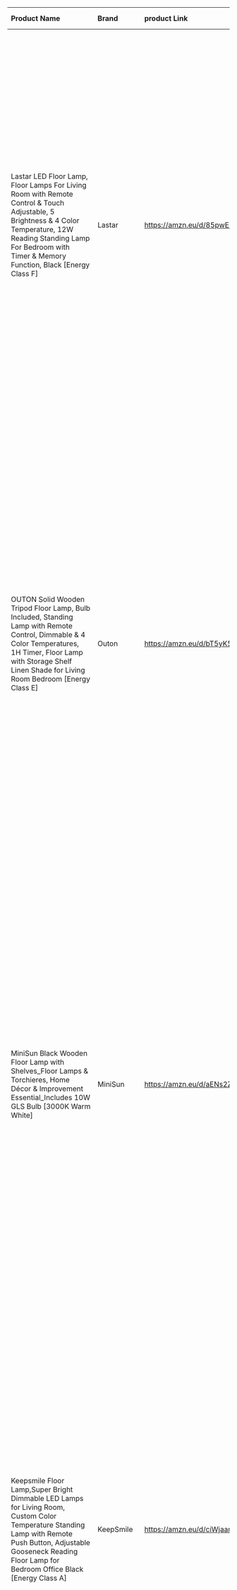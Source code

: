 | Product Name                                                                                                                                                                                                              | Brand        | product Link              |   Price | Product Description                                                                                                                                                                                                                                                                                                                                                                                                                                                                                                                                                                                                                                                       | Picture Link                                                  |
|:--------------------------------------------------------------------------------------------------------------------------------------------------------------------------------------------------------------------------|:-------------|:--------------------------|--------:|:--------------------------------------------------------------------------------------------------------------------------------------------------------------------------------------------------------------------------------------------------------------------------------------------------------------------------------------------------------------------------------------------------------------------------------------------------------------------------------------------------------------------------------------------------------------------------------------------------------------------------------------------------------------------------|:--------------------------------------------------------------|
| Lastar LED Floor Lamp, Floor Lamps For Living Room with Remote Control & Touch Adjustable, 5 Brightness & 4 Color Temperature, 12W Reading Standing Lamp For Bedroom with Timer & Memory Function, Black [Energy Class F] | Lastar       | https://amzn.eu/d/85pwEbH |   34.99 | Suitable Room  Perfect for living rooms, bedrooms, or home offices/studies.  The adjustable brightness and color temperature, along with the remote control, make it ideal for reading, working, or as ambient lighting in multifunctional spaces.  Lamp Style  Modern minimalist style with clean lines and a sleek, tech-inspired look.  It fits well with modern, Scandinavian, minimalist, or even light industrial interiors.  Recommended Color Scheme  Best suited for neutral tones like white, light gray, beige, or black.  It also complements monochrome or muted color palettes with a contemporary vibe.                                                    | https://pub-8f87ede57dbd4a4c8246897d5cbd8631.r2.dev/No.1.jpg  |
| OUTON Solid Wooden Tripod Floor Lamp, Bulb Included, Standing Lamp with Remote Control, Dimmable & 4 Color Temperatures, 1H Timer, Floor Lamp with Storage Shelf Linen Shade for Living Room Bedroom [Energy Class E]     | Outon        | https://amzn.eu/d/bT5yK5R |   51.43 | Suitable Room  Ideal for living rooms, bedrooms, or reading corners.  The warm linen shade and wooden tripod base create a cozy and inviting atmosphere, making it great for relaxation areas.  Lamp Style  Scandinavian and rustic modern style, featuring natural wooden elements and a soft fabric lampshade.  It blends well with minimalist, mid-century modern, or farmhouse-inspired interiors.  Recommended Color Scheme  Works beautifully with warm earthy tones like beige, cream, light brown, and soft gray.  It also complements natural wood furniture and neutral color palettes for a harmonious look.                                                   | https://pub-8f87ede57dbd4a4c8246897d5cbd8631.r2.dev/No.2.jpg  |
| MiniSun Black Wooden Floor Lamp with Shelves_Floor Lamps & Torchieres, Home Décor & Improvement Essential_Includes 10W GLS Bulb [3000K Warm White]                                                                        | MiniSun      | https://amzn.eu/d/aENs2ZR |   37.99 | Suitable Room  Best for living rooms, bedrooms, or reading nooks where both lighting and small storage/display are needed.  The built-in shelves make it practical for placing books, decorative items, or plants, making it ideal for multifunctional cozy corners.  Lamp Style  Modern functional style with a touch of minimalist and contemporary design.  The black wooden frame and warm lighting add a sleek yet inviting vibe.  Recommended Color Scheme  Complements neutral and dark tones like charcoal gray, black, taupe, and deep brown, as well as warm earthy shades.  It also pairs well with interiors that mix modern and classic elements.            | https://pub-8f87ede57dbd4a4c8246897d5cbd8631.r2.dev/No.3.jpg  |
| Keepsmile Floor Lamp,Super Bright Dimmable LED Lamps for Living Room, Custom Color Temperature Standing Lamp with Remote Push Button, Adjustable Gooseneck Reading Floor Lamp for Bedroom Office Black [Energy Class A]   | KeepSmile    | https://amzn.eu/d/ciWjaan |   31.49 | Suitable Room  Perfect for living rooms, bedrooms, or home offices where bright, adjustable lighting is needed.  The flexible gooseneck design makes it ideal for reading, working, or crafting, providing targeted illumination.  Lamp Style  Modern and functional style, emphasizing practicality with a sleek and minimalistic design.  Its clean lines and remote control operation make it great for tech-friendly and contemporary spaces.  Recommended Color Scheme  Best suited for modern interiors with neutral shades like white, gray, or black.  It also fits well in minimalist spaces with metallic or monochrome accents.                                | https://pub-8f87ede57dbd4a4c8246897d5cbd8631.r2.dev/No.4.jpg  |
| EDISHINE Floor Lamp, Standing Lamp with Wrinkled Linen Lampshade, Floor Lamps for Living Room, Bedroom, 165cm, E27 Socket(9W LED Dimmable Bulb Included), Magnetic Remote Control, Black [Energy Class F]                 | Edishine     | https://amzn.eu/d/c5dYVkj |   31.99 | Suitable Room  Ideal for living rooms, bedrooms, or reading corners, creating a warm and soft ambient light.  Its fabric shade diffuses light gently, making it perfect for relaxation areas.  Lamp Style  Modern classic with a touch of Japanese and Scandinavian influence, thanks to the wrinkled linen texture and slim design.  It adds an elegant yet cozy aesthetic to any space.  Recommended Color Scheme  Works well with light and warm tones such as beige, cream, soft white, or natural wood finishes.  Also complements minimalist interiors with subtle textures.                                                                                        | https://pub-8f87ede57dbd4a4c8246897d5cbd8631.r2.dev/No.5.jpg  |
| Floor Lamp, Industrial Floor Lamps Corner Lamp Rustic Farmhouse Standing Lamp, Adjustable Metal Heads Indoor Task Lighting Reading Floor Lamps for Living Room, Bedroom, E27 Socket (Black) [Energy Class E]              | LAISU        | https://amzn.eu/d/igsoMTr |   49.99 | Suitable Room  Great for living rooms, bedrooms, or study areas, especially where targeted lighting is needed.  Its adjustable metal shade makes it perfect for reading or task lighting in cozy corners.  Lamp Style  Industrial and rustic farmhouse style, featuring matte black metal, brass accents, and a functional silhouette.  Combines vintage charm with utilitarian design.  Recommended Color Scheme  Pairs well with dark neutrals like black, charcoal, or navy, as well as earthy tones like olive green, warm browns, or muted grays.  Works beautifully in interiors with leather, wood, or exposed brick elements.                                     | https://pub-8f87ede57dbd4a4c8246897d5cbd8631.r2.dev/No.6.jpg  |
| Aooshine Floor Lamps for Living Room, 64" Modern Floor Lamp with Remote Control and Stepless Dimmable Colors Temperature & Brightness, Standing Lamps for Living Room Bedroom Office(9W Bulb Included) [Energy Class F]   | Aooshine     | https://amzn.eu/d/8IY9142 |   32.38 | Suitable Room  Ideal for living rooms, bedrooms, or offices, especially where soft ambient lighting is needed.  The remote-controlled stepless dimming makes it perfect for creating different moods, from bright task lighting to cozy evening light.  Lamp Style  Modern minimalist style with a sleek rectangular fabric shade and clean lines.  Its design balances contemporary simplicity with a soft, welcoming glow.  Recommended Color Scheme  Complements neutral and light color palettes like beige, soft gray, cream, and white, as well as modern interiors with subtle contrasts like black or dark wood accents.                                          | https://pub-8f87ede57dbd4a4c8246897d5cbd8631.r2.dev/No.7.jpg  |
| Govee LED Floor Lamp, RGBIC Modern Corner Lamp, Smart Standing Lamp with 61 Scene Modes,Music Sync, Black Corner Floor Lamp for Living Room, Bedroom [Energy Class G]                                                     | Govee        | https://amzn.eu/d/0Z6EfOP |   59.99 | Suitable Room  Perfect for living rooms, gaming rooms, bedrooms, or entertainment spaces.  The smart RGBIC lighting with music sync and scene modes creates a dynamic and immersive atmosphere, great for parties, relaxation, or movie nights.  Lamp Style  Futuristic modern tech style, combining minimal design with vibrant, customizable lighting effects.  It’s ideal for contemporary smart homes and tech-savvy interiors.  Recommended Color Scheme  Works best in minimalist or monochrome rooms (white, black, or gray) to let the colorful lights stand out.  It also pairs well with modern gaming or media setups with LED accents.                        | https://pub-8f87ede57dbd4a4c8246897d5cbd8631.r2.dev/No.8.jpg  |
| DINGLILIGHTING Iron led Floor Lamp 3000k Warm White Floor Light,Eye Protection led Reading Standing Lamp for Living Room, Bedroom, Bedside,Office, Study,Modern Pole Light with E27 Bulb, Beige [Energy Class A]          | Dinglighting | https://amzn.eu/d/3Yj3kQF |   51.99 | Suitable Room  Ideal for living rooms, bedrooms, home offices, or reading corners.  The warm 3000K light provides soft, eye-friendly illumination, perfect for relaxing or reading.  Lamp Style  Modern minimalist style with a subtle curved pole and a classic fabric lampshade.  It balances functionality with a cozy, welcoming appearance.  Recommended Color Scheme  Complements neutral palettes such as beige, cream, taupe, and soft gray.  Works well with both contemporary and slightly traditional interiors.                                                                                                                                               | https://pub-8f87ede57dbd4a4c8246897d5cbd8631.r2.dev/No.9.jpg  |
| Lighting Collection Modern and Sleek 1 Light Rotary Arch Floor Lamp with Adjustable Dome Shaped Shade, Chrome                                                                                                             | Lady house   | https://amzn.eu/d/3LCyNYe |   39    | Suitable Room  Perfect for living rooms, dining areas, or open-plan spaces, especially next to sofas or lounge chairs.  The arching design makes it ideal for creating overhead lighting without ceiling fixtures.  Lamp Style  Modern contemporary style with a sleek chrome finish and a minimalist adjustable dome shade.  It adds a sophisticated, slightly futuristic touch to interiors.  Recommended Color Scheme  Complements cool-toned palettes like white, gray, black, and metallics.  Works beautifully in modern, industrial, or minimalist interiors with glass, marble, or metal accents.                                                                 | https://pub-8f87ede57dbd4a4c8246897d5cbd8631.r2.dev/No.10.jpg |
| LEPOWER Floor Lamp, 9W LED Standing Lamp with 5W Adjustable Reading Lights, Modern Bright Floor Lamp with Replaceable 3000K Energy-Saving LED lights, Black Floor Lamps for Living Room, Bedroom, Office [Energy Class F] | LEPOWER      | https://amzn.eu/d/6aoLpQb |   42.49 | Suitable Room  Ideal for living rooms, bedrooms, or home offices where both ambient and task lighting are needed.  The main lamp provides general illumination, while the adjustable side lights are perfect for reading or focused work.  Lamp Style  Modern practical style with a multi-head design for versatility.  Combines functionality with a simple, contemporary look.  Recommended Color Scheme  Complements neutral interiors with black, gray, white, or beige tones.  Works well in modern or transitional spaces that value both form and function.                                                                                                       | https://pub-8f87ede57dbd4a4c8246897d5cbd8631.r2.dev/No.11.jpg |
| Arc Floor Lamp for Living Room, 25W Dimmable Standing Lamp with Remote Control, 3000K~6000K, Modern LED Floor Light, Bright Floor Reading Lamps for Bedroom, Office, Chair, Black 170CM [Energy Class E]                  | Aanyhoh      | https://amzn.eu/d/6rCYZP5 |   96.99 | Suitable Room  Perfect for living rooms, bedrooms, or offices, especially next to sofas, reading chairs, or workspaces.  The wide arc design allows overhead lighting without ceiling fixtures, creating a soft yet bright illumination.  Lamp Style  Modern contemporary style with a minimalist curved silhouette and sleek LED lighting.  It adds an elegant, futuristic touch to modern interiors.  Recommended Color Scheme  Complements neutral or cool-toned spaces like gray, black, white, and metallic finishes.  Works beautifully in modern, minimalist, or high-tech interiors with clean lines.                                                             | https://pub-8f87ede57dbd4a4c8246897d5cbd8631.r2.dev/No.12.jpg |
| HOMCOM 3-Light Floor Lamp, 170cm Industrial Dimmable Standing Lamp with Steel Wire Cage Lampshades for Living Room, Bedroom, Dining Room, Study, Black [Energy Class A]                                                   | Homcom       | https://amzn.eu/d/a9ce2sO |   52.94 | Suitable Room  Best for living rooms, bedrooms, dining areas, or home offices where a warm, ambient industrial vibe is desired.  The multi-light design provides layered lighting, perfect for cozy corners or open spaces.  Lamp Style  Industrial vintage style with black steel wire cage lampshades and an exposed bulb look.  It adds a rustic yet modern character to lofts, urban, or farmhouse-inspired interiors.  Recommended Color Scheme  Complements dark tones like black, charcoal, deep brown, and metallic finishes.  Works beautifully with wood, leather, and exposed brick textures for an industrial aesthetic.                                      | https://pub-8f87ede57dbd4a4c8246897d5cbd8631.r2.dev/No.13.jpg |
| TACAHE Minimalist Corner Floor Lamp - 2700K-6500K Dimmable LED Night Light - Modern Standing Mood Lamp with Remote Control for Living Room, Bedroom - 57" 12W - Black [Energy Class F]                                    | Tacahe       | https://amzn.eu/d/8uObf1H |   69.99 | Suitable Room  Perfect for living rooms, bedrooms, or entertainment areas, especially for mood or accent lighting.  Works well in corners to create a soft, ambient glow without taking up much space.  Lamp Style  Minimalist modern style with a sleek, ultra-slim design.  Ideal for contemporary, Scandinavian, or high-tech interiors that value clean lines and subtle lighting effects.  Recommended Color Scheme  Complements neutral and warm tones like beige, cream, taupe, and wood finishes, as well as dark minimalist palettes.  Works beautifully with simple, uncluttered spaces where the light itself becomes a design feature.                        | https://pub-8f87ede57dbd4a4c8246897d5cbd8631.r2.dev/No.14.jpg |
| Depuley Gold LED Floor Lamp with Frosted Glass Globe, 3000K Warm White, Modern Tall Pole Standing Light with E27 Holder, Reading Floor Lamps for Living Room Bedroom Office (Bulb Included) [Energy Class A]              | Depuley      | https://amzn.eu/d/7rc5A75 |   66.99 | Suitable Room  Perfect for living rooms, bedrooms, or stylish home offices, adding a touch of elegance and soft ambient light.  The frosted glass globe diffuses warm 3000K light, ideal for cozy reading or relaxing atmospheres.  Lamp Style  Modern luxury style with a gold finish and frosted globe design.  It has a subtle Art Deco influence, bringing a chic, sophisticated vibe to any space.  Recommended Color Scheme  Complements rich tones like navy blue, emerald green, or deep charcoal, as well as warm neutrals like beige, cream, and gold accents.  Works beautifully in modern, mid-century, or glam-inspired interiors.                           | https://pub-8f87ede57dbd4a4c8246897d5cbd8631.r2.dev/No.15.jpg |
| GyroVu Torchiere Floor Lamp for Living Room, LED Standing Reading Light for Bedroom with Glass Shade for Living Room Corner Bedroom Home Office,Bulbs Included (Red Brown,Glass 1 Head) [Energy Class A]                  | GyroVu       | https://amzn.eu/d/irAB5cj |   49.99 | Suitable Room  Ideal for living rooms, bedrooms, home offices, or reading corners.  The upward-facing glass shade provides soft ambient lighting that brightens the whole room without being harsh.  Lamp Style  Traditional classic style with an ornate metal design and frosted glass shade.  Adds a touch of elegance and vintage charm, blending well with timeless interiors.  Recommended Color Scheme  Complements warm earthy tones like beige, tan, cream, and rich wood finishes, as well as deep colors like burgundy or olive green.  Works beautifully in classic, rustic, or transitional décor styles.                                                    | https://pub-8f87ede57dbd4a4c8246897d5cbd8631.r2.dev/No.16.jpg |
| Depuley 2 Head Parent and Child Floor Reading Lamp, 3000k Gold Iron Standard Lamp Light, Eye-Care Floor Lights for Living Rooms, Bedrooms, Office, Modern Pole Light with 2* LED E27 Bulbs [Energy Class A]               | Depuley      | https://amzn.eu/d/6X4Lmod |   79.99 | Suitable Room  Perfect for living rooms, bedrooms, or reading corners, offering both ambient lighting (top lamp) and focused task lighting (side reading lamp).  Great for cozy spaces where multiple lighting needs are combined in one fixture.  Lamp Style  Modern classic style with a warm gold finish and a fabric lampshade for a soft, inviting look.  Balances elegance and functionality, fitting well in contemporary and transitional interiors.  Recommended Color Scheme  Complements warm tones like beige, cream, taupe, and gold accents, as well as natural wood finishes.  Works beautifully in modern, mid-century, or slightly traditional spaces.   | https://pub-8f87ede57dbd4a4c8246897d5cbd8631.r2.dev/No.17.jpg |
| Floor lamp, Osasy Vintage Arc Floor Lamp,Retro Floor Lamps in Black-Golden,Adjustable lampshade, 1x E27 max. 60 Watt,165 cm Floor lamp Metal,for Reading, Living Room, Lounges                                            | Osay         | https://amzn.eu/d/7L4Sh5B |   69.88 | Suitable Room  Perfect for living rooms, lounges, or reading areas, especially near sofas or accent chairs.  The adjustable arc design provides focused lighting while adding a decorative statement.  Lamp Style  Vintage retro-industrial style with a black metal exterior and a warm golden interior for a sophisticated contrast.  Adds a chic, slightly luxurious touch with an industrial edge.  Recommended Color Scheme  Complements dark and rich tones like black, charcoal, deep brown, or jewel tones, as well as warm neutrals like beige and gold accents.  Works beautifully in industrial, vintage, or modern eclectic interiors.                        | https://pub-8f87ede57dbd4a4c8246897d5cbd8631.r2.dev/No.18.jpg |
| Floor Lamp,Floor Lamps for Living Room, Black Standing Lamp with Fabric Lampshade,3 Colors Temperature,Adjustable Height Modern Standing Lamps for Bedroom Office(9W Bulb Included) [Energy Class E]                      | Qingmiao     | https://amzn.eu/d/7BfNErM |   63.64 | Suitable Room  Ideal for living rooms, bedrooms, or home offices, providing soft ambient lighting with adjustable color temperatures.  The simple and versatile design makes it perfect for a cozy reading nook or a minimalist workspace.  Lamp Style  Modern minimalist style with a classic fabric lampshade for a warm, timeless look.  Combines functionality with understated elegance, fitting seamlessly into various décor themes.  Recommended Color Scheme  Complements neutral tones like beige, cream, soft gray, and black, as well as natural wood finishes.  Works well in contemporary, transitional, or slightly traditional interiors.                 | https://pub-8f87ede57dbd4a4c8246897d5cbd8631.r2.dev/No.19.jpg |
| EDISHINE LED Floor Lamps with Shelves, 4 Layers Wood Dimmable Standing Lamp, 360° Rotatable Poles, Corner Floor Lamps for Living Room Bedroom Office, Black [Energy Class F]                                              | Edishine     | https://amzn.eu/d/5n0Pv2w |   62.99 | Suitable Room  Perfect for living rooms, bedrooms, or home offices, especially for corners that need both lighting and extra storage or display space.  Ideal for showcasing decorative items like plants, books, or small accessories while providing soft ambient lighting.  Lamp Style  Modern multifunctional style with a sleek black frame and wooden shelves.  Combines practicality with minimalist design, making it great for small spaces.  Recommended Color Scheme  Complements neutral tones like beige, white, light gray, and natural wood, as well as modern black accents.  Works beautifully in contemporary, Scandinavian, or transitional interiors. | https://pub-8f87ede57dbd4a4c8246897d5cbd8631.r2.dev/No.20.jpg |